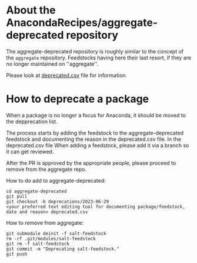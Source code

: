 About the AnacondaRecipes/aggregate-deprecated repository
=========================================================

The aggregate-deprecated repository is roughly similar to the concept of the ``aggregate`` repository.  Feedstocks having here their last resort, if they are no longer maintained on ''aggregate''.

Please look at [deprecated.csv](deprecated.csv) file for information.

How to deprecate a package
==========================

When a package is no longer a focus for Anaconda, it should be moved to the depprecation list.

The process starts by adding the feedstock to
the aggregate-deprecated feedstock and documenting
the reason in the deprecated.csv file.  In the deprecated.csv file
When adding a feedstock, please add it via a branch so it can get reviewed.

After the PR is approved by the appropriate people, please proceed to remove
from the aggregate repo.

How to do add to aggregate-deprecated:
```
cd aggregate-deprecated
git pull
git checkout -b deprecations/2023-06-29
<your preferred text editing tool for documenting package/feedstock, date and reason> deprecated.csv
```

How to remove from aggregate:
```
git submodule deinit -f salt-feedstock
rm -rf .git/modules/salt-feedstock
git rm -f salt-feedstock
git commit -m "Deprecating salt-feedstock."
git push
```